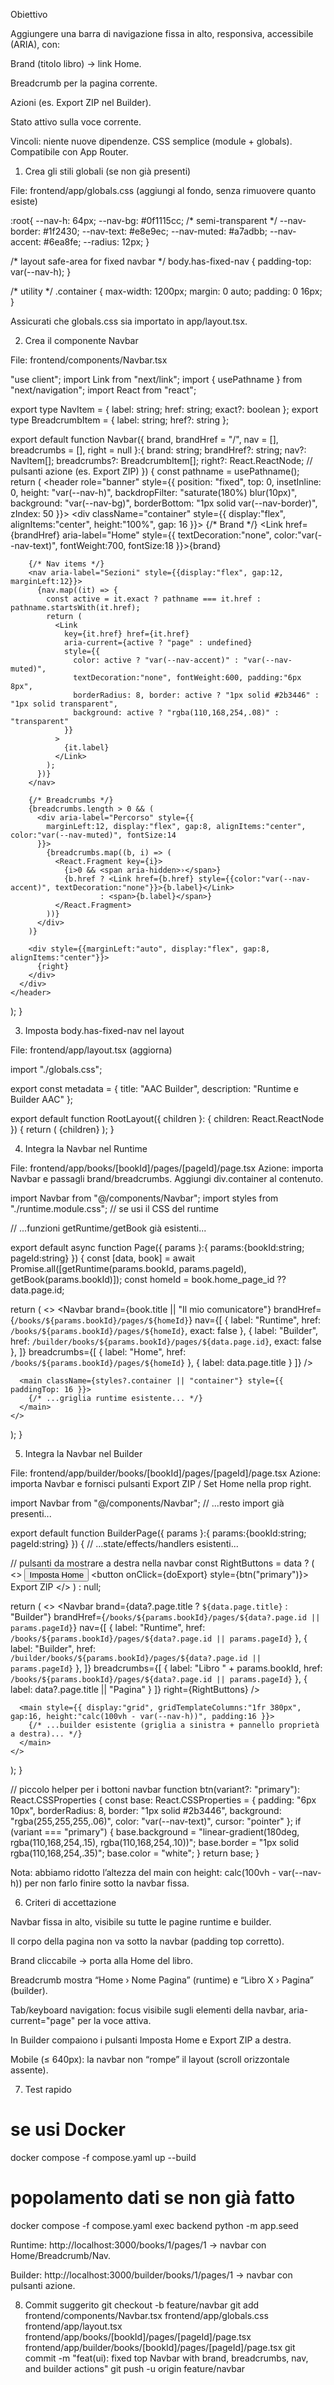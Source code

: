 Obiettivo

Aggiungere una barra di navigazione fissa in alto, responsiva, accessibile (ARIA), con:

Brand (titolo libro) → link Home.

Breadcrumb per la pagina corrente.

Azioni (es. Export ZIP nel Builder).

Stato attivo sulla voce corrente.

Vincoli: niente nuove dipendenze. CSS semplice (module + globals). Compatibile con App Router.

1) Crea gli stili globali (se non già presenti)

File: frontend/app/globals.css (aggiungi al fondo, senza rimuovere quanto esiste)

:root{
  --nav-h: 64px;
  --nav-bg: #0f1115cc;      /* semi-transparent */
  --nav-border: #1f2430;
  --nav-text: #e8e9ec;
  --nav-muted: #a7adbb;
  --nav-accent: #6ea8fe;
  --radius: 12px;
}

/* layout safe-area for fixed navbar */
body.has-fixed-nav {
  padding-top: var(--nav-h);
}

/* utility */
.container {
  max-width: 1200px; margin: 0 auto; padding: 0 16px;
}


Assicurati che globals.css sia importato in app/layout.tsx.

2) Crea il componente Navbar

File: frontend/components/Navbar.tsx

"use client";
import Link from "next/link";
import { usePathname } from "next/navigation";
import React from "react";

export type NavItem = { label: string; href: string; exact?: boolean };
export type BreadcrumbItem = { label: string; href?: string };

export default function Navbar({
  brand, brandHref = "/", nav = [], breadcrumbs = [], right = null
}:{
  brand: string;
  brandHref?: string;
  nav?: NavItem[];
  breadcrumbs?: BreadcrumbItem[];
  right?: React.ReactNode;          // pulsanti azione (es. Export ZIP)
}) {
  const pathname = usePathname();
  return (
    <header role="banner" style={{
      position: "fixed", top: 0, insetInline: 0, height: "var(--nav-h)",
      backdropFilter: "saturate(180%) blur(10px)",
      background: "var(--nav-bg)", borderBottom: "1px solid var(--nav-border)", zIndex: 50
    }}>
      <div className="container" style={{
        display:"flex", alignItems:"center", height:"100%", gap: 16
      }}>
        {/* Brand */}
        <Link href={brandHref} aria-label="Home" style={{
          textDecoration:"none", color:"var(--nav-text)", fontWeight:700, fontSize:18
        }}>{brand}</Link>

        {/* Nav items */}
        <nav aria-label="Sezioni" style={{display:"flex", gap:12, marginLeft:12}}>
          {nav.map((it) => {
            const active = it.exact ? pathname === it.href : pathname.startsWith(it.href);
            return (
              <Link
                key={it.href} href={it.href}
                aria-current={active ? "page" : undefined}
                style={{
                  color: active ? "var(--nav-accent)" : "var(--nav-muted)",
                  textDecoration:"none", fontWeight:600, padding:"6px 8px",
                  borderRadius: 8, border: active ? "1px solid #2b3446" : "1px solid transparent",
                  background: active ? "rgba(110,168,254,.08)" : "transparent"
                }}
              >
                {it.label}
              </Link>
            );
          })}
        </nav>

        {/* Breadcrumbs */}
        {breadcrumbs.length > 0 && (
          <div aria-label="Percorso" style={{
            marginLeft:12, display:"flex", gap:8, alignItems:"center", color:"var(--nav-muted)", fontSize:14
          }}>
            {breadcrumbs.map((b, i) => (
              <React.Fragment key={i}>
                {i>0 && <span aria-hidden>›</span>}
                {b.href ? <Link href={b.href} style={{color:"var(--nav-accent)", textDecoration:"none"}}>{b.label}</Link>
                        : <span>{b.label}</span>}
              </React.Fragment>
            ))}
          </div>
        )}

        <div style={{marginLeft:"auto", display:"flex", gap:8, alignItems:"center"}}>
          {right}
        </div>
      </div>
    </header>
  );
}

3) Imposta body.has-fixed-nav nel layout

File: frontend/app/layout.tsx (aggiorna)

import "./globals.css";

export const metadata = { title: "AAC Builder", description: "Runtime e Builder AAC" };

export default function RootLayout({ children }: { children: React.ReactNode }) {
  return (
    <html lang="it">
      <body className="has-fixed-nav">{children}</body>
    </html>
  );
}

4) Integra la Navbar nel Runtime

File: frontend/app/books/[bookId]/pages/[pageId]/page.tsx
Azione: importa Navbar e passagli brand/breadcrumbs. Aggiungi div.container al contenuto.

import Navbar from "@/components/Navbar";
import styles from "./runtime.module.css"; // se usi il CSS del runtime

// ...funzioni getRuntime/getBook già esistenti...

export default async function Page({ params }:{ params:{bookId:string; pageId:string} }) {
  const [data, book] = await Promise.all([getRuntime(params.bookId, params.pageId), getBook(params.bookId)]);
  const homeId = book.home_page_id ?? data.page.id;

  return (
    <>
      <Navbar
        brand={book.title || "Il mio comunicatore"}
        brandHref={`/books/${params.bookId}/pages/${homeId}`}
        nav={[
          { label: "Runtime", href: `/books/${params.bookId}/pages/${homeId}`, exact: false },
          { label: "Builder", href: `/builder/books/${params.bookId}/pages/${data.page.id}`, exact: false },
        ]}
        breadcrumbs={[
          { label: "Home", href: `/books/${params.bookId}/pages/${homeId}` },
          { label: data.page.title }
        ]}
      />

      <main className={styles?.container || "container"} style={{ paddingTop: 16 }}>
        {/* ...griglia runtime esistente... */}
      </main>
    </>
  );
}

5) Integra la Navbar nel Builder

File: frontend/app/builder/books/[bookId]/pages/[pageId]/page.tsx
Azione: importa Navbar e fornisci pulsanti Export ZIP / Set Home nella prop right.

import Navbar from "@/components/Navbar";
// ...resto import già presenti...

export default function BuilderPage({ params }:{ params:{bookId:string; pageId:string} }) {
  // ...state/effects/handlers esistenti...

  // pulsanti da mostrare a destra nella navbar
  const RightButtons = data ? (
    <>
      <button onClick={setHome} style={btn()}>
        Imposta Home
      </button>
      <button onClick={doExport} style={btn("primary")}>
        Export ZIP
      </button>
    </>
  ) : null;

  return (
    <>
      <Navbar
        brand={data?.page.title ? `${data.page.title}` : "Builder"}
        brandHref={`/books/${params.bookId}/pages/${data?.page.id || params.pageId}`}
        nav={[
          { label: "Runtime", href: `/books/${params.bookId}/pages/${data?.page.id || params.pageId}` },
          { label: "Builder", href: `/builder/books/${params.bookId}/pages/${data?.page.id || params.pageId}` },
        ]}
        breadcrumbs={[
          { label: "Libro " + params.bookId, href: `/books/${params.bookId}/pages/${data?.page.id || params.pageId}` },
          { label: data?.page.title || "Pagina" }
        ]}
        right={RightButtons}
      />

      <main style={{ display:"grid", gridTemplateColumns:"1fr 380px", gap:16, height:"calc(100vh - var(--nav-h))", padding:16 }}>
        {/* ...builder esistente (griglia a sinistra + pannello proprietà a destra)... */}
      </main>
    </>
  );
}

// piccolo helper per i bottoni navbar
function btn(variant?: "primary"): React.CSSProperties {
  const base: React.CSSProperties = {
    padding: "6px 10px", borderRadius: 8, border: "1px solid #2b3446",
    background: "rgba(255,255,255,.06)", color: "var(--nav-text)", cursor: "pointer"
  };
  if (variant === "primary") {
    base.background = "linear-gradient(180deg, rgba(110,168,254,.15), rgba(110,168,254,.10))";
    base.border = "1px solid rgba(110,168,254,.35)";
    base.color = "white";
  }
  return base;
}


Nota: abbiamo ridotto l’altezza del main con height: calc(100vh - var(--nav-h)) per non farlo finire sotto la navbar fissa.

6) Criteri di accettazione

 Navbar fissa in alto, visibile su tutte le pagine runtime e builder.

 Il corpo della pagina non va sotto la navbar (padding top corretto).

 Brand cliccabile → porta alla Home del libro.

 Breadcrumb mostra “Home › Nome Pagina” (runtime) e “Libro X › Pagina” (builder).

 Tab/keyboard navigation: focus visibile sugli elementi della navbar, aria-current="page" per la voce attiva.

 In Builder compaiono i pulsanti Imposta Home e Export ZIP a destra.

 Mobile (≤ 640px): la navbar non “rompe” il layout (scroll orizzontale assente).

7) Test rapido
# se usi Docker
docker compose -f compose.yaml up --build
# popolamento dati se non già fatto
docker compose -f compose.yaml exec backend python -m app.seed


Runtime: http://localhost:3000/books/1/pages/1 → navbar con Home/Breadcrumb/Nav.

Builder: http://localhost:3000/builder/books/1/pages/1 → navbar con pulsanti azione.

8) Commit suggerito
git checkout -b feature/navbar
git add frontend/components/Navbar.tsx frontend/app/globals.css \
        frontend/app/layout.tsx \
        frontend/app/books/[bookId]/pages/[pageId]/page.tsx \
        frontend/app/builder/books/[bookId]/pages/[pageId]/page.tsx
git commit -m "feat(ui): fixed top Navbar with brand, breadcrumbs, nav, and builder actions"
git push -u origin feature/navbar
